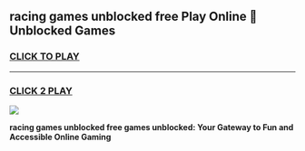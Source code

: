 
## racing games unblocked free Play Online 👋 Unblocked Games
<h3>
<a href="https://premium.freeplayer.one?title=racing_games_unblocked_free&ref=19F">CLICK TO PLAY</a></h3>
<hr>

<h3>
<a href="https://premium.freeplayer.one?title=racing_games_unblocked_free&ref=19F">CLICK 2 PLAY</a>
  
</h3>

<a href="https://premium.freeplayer.one?title=racing_games_unblocked_free&ref=19F"><img src="https://clearcache.store/games.png"></a>


**racing games unblocked free games unblocked: Your Gateway to Fun and Accessible Online Gaming**
